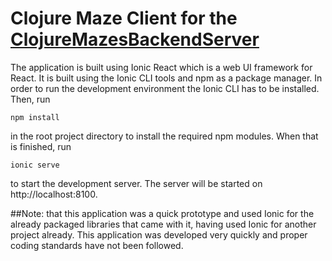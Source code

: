 # Clojure Maze Client for the [ClojureMazesBackendServer](https://github.com/bluiska/ClojureMazesBackendServer)

The application is built using Ionic React which is a web UI framework for React. It is built using the Ionic CLI tools and npm as a package manager. In order to run the development environment the Ionic CLI has to be installed. Then, run
```
npm install
```
in the root project directory to install the required npm modules. When that is finished, run
```
ionic serve
```
to start the development server. The server will be started on http://localhost:8100.

##Note: that this application was a quick prototype and used Ionic for the already packaged libraries that came with it, having used Ionic for another project already. This application was developed very quickly and proper coding standards have not been followed.
